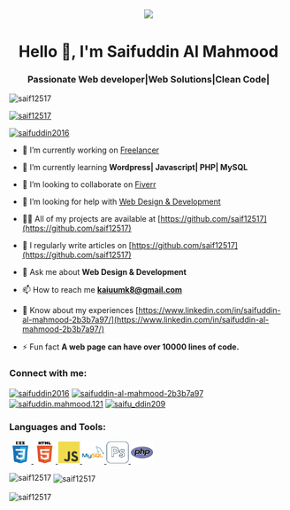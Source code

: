 <h3 align="center" width:800px;><img src="https://i.postimg.cc/9MptyWgz/banner.png"></h3>
<h1 align="center">Hello 👋, I'm Saifuddin Al Mahmood</h1>
<h3 align="center">Passionate Web developer|Web Solutions|Clean Code|</h3>

<p align="left"> <img src="https://komarev.com/ghpvc/?username=saif12517&label=Profile%20views&color=0e75b6&style=flat" alt="saif12517" /> </p>

<p align="left"> <a href="https://github.com/ryo-ma/github-profile-trophy"><img src="https://github-profile-trophy.vercel.app/?username=saif12517" alt="saif12517" /></a> </p>

<p align="left"> <a href="https://twitter.com/saifuddin2016" target="blank"><img src="https://img.shields.io/twitter/follow/saifuddin2016?logo=twitter&style=for-the-badge" alt="saifuddin2016" /></a> </p>

- 🔭 I’m currently working on [Freelancer](https://www.freelancer.com/u/saifuddinmahmood)

- 🌱 I’m currently learning **Wordpress| Javascript| PHP| MySQL**

- 👯 I’m looking to collaborate on [Fiverr](https://github.com/saif12517)

- 🤝 I’m looking for help with [Web Design & Development](https://www.linkedin.com/in/saifuddin-al-mahmood-2b3b7a97/)

- 👨‍💻 All of my projects are available at [https://github.com/saif12517](https://github.com/saif12517)

- 📝 I regularly write articles on [https://github.com/saif12517](https://github.com/saif12517)

- 💬 Ask me about **Web Design & Development**

- 📫 How to reach me **kaiuumk8@gmail.com**

- 📄 Know about my experiences [https://www.linkedin.com/in/saifuddin-al-mahmood-2b3b7a97/](https://www.linkedin.com/in/saifuddin-al-mahmood-2b3b7a97/)

- ⚡ Fun fact **A web page can have over 10000 lines of code.**

<h3 align="left">Connect with me:</h3>
<p align="left">
<a href="https://twitter.com/saifuddin2016" target="blank"><img align="center" src="https://raw.githubusercontent.com/rahuldkjain/github-profile-readme-generator/master/src/images/icons/Social/twitter.svg" alt="saifuddin2016" height="30" width="40" /></a>
<a href="https://linkedin.com/in/saifuddin-al-mahmood-2b3b7a97" target="blank"><img align="center" src="https://raw.githubusercontent.com/rahuldkjain/github-profile-readme-generator/master/src/images/icons/Social/linked-in-alt.svg" alt="saifuddin-al-mahmood-2b3b7a97" height="30" width="40" /></a>
<a href="https://fb.com/saifuddin.mahmood.121" target="blank"><img align="center" src="https://raw.githubusercontent.com/rahuldkjain/github-profile-readme-generator/master/src/images/icons/Social/facebook.svg" alt="saifuddin.mahmood.121" height="30" width="40" /></a>
<a href="https://instagram.com/saifu_ddin209" target="blank"><img align="center" src="https://raw.githubusercontent.com/rahuldkjain/github-profile-readme-generator/master/src/images/icons/Social/instagram.svg" alt="saifu_ddin209" height="30" width="40" /></a>
</p>

<h3 align="left">Languages and Tools:</h3>
<p align="left"> <a href="https://www.w3schools.com/css/" target="_blank" rel="noreferrer"> <img src="https://raw.githubusercontent.com/devicons/devicon/master/icons/css3/css3-original-wordmark.svg" alt="css3" width="40" height="40"/> </a> <a href="https://www.w3.org/html/" target="_blank" rel="noreferrer"> <img src="https://raw.githubusercontent.com/devicons/devicon/master/icons/html5/html5-original-wordmark.svg" alt="html5" width="40" height="40"/> </a> <a href="https://developer.mozilla.org/en-US/docs/Web/JavaScript" target="_blank" rel="noreferrer"> <img src="https://raw.githubusercontent.com/devicons/devicon/master/icons/javascript/javascript-original.svg" alt="javascript" width="40" height="40"/> </a> <a href="https://www.mysql.com/" target="_blank" rel="noreferrer"> <img src="https://raw.githubusercontent.com/devicons/devicon/master/icons/mysql/mysql-original-wordmark.svg" alt="mysql" width="40" height="40"/> </a> <a href="https://www.photoshop.com/en" target="_blank" rel="noreferrer"> <img src="https://raw.githubusercontent.com/devicons/devicon/master/icons/photoshop/photoshop-line.svg" alt="photoshop" width="40" height="40"/> </a> <a href="https://www.php.net" target="_blank" rel="noreferrer"> <img src="https://raw.githubusercontent.com/devicons/devicon/master/icons/php/php-original.svg" alt="php" width="40" height="40"/> </a> </p>

<p><img align="left" src="https://github-readme-stats.vercel.app/api/top-langs?username=saif12517&show_icons=true&locale=en&layout=compact" alt="saif12517" /></p>

<p>&nbsp;<img align="center" src="https://github-readme-stats.vercel.app/api?username=saif12517&show_icons=true&locale=en" alt="saif12517" /></p>

<p><img align="center" src="https://github-readme-streak-stats.herokuapp.com/?user=saif12517&" alt="saif12517" /></p>
